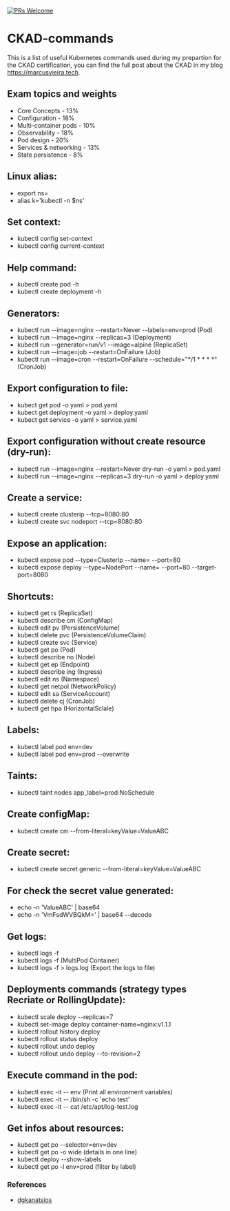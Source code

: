 [![PRs Welcome](https://img.shields.io/badge/PRs-welcome-brightgreen.svg?style=flat-square)](http://makeapullrequest.com)

# CKAD-commands
This is a list of useful Kubernetes commands used during my prepartion for the CKAD certification, you can find the full post about the CKAD in my blog https://marcusvieira.tech.

## Exam topics and weights

- Core Concepts - 13%
- Configuration - 18%
- Multi-container pods - 10%
- Observability - 18%
- Pod design - 20%
- Services & networking - 13%
- State persistence - 8%

## Linux alias:

- export ns=<namespace-name>
- alias k='kubectl -n $ns'

## Set context:

- kubectl config set-context <context-name>
- kubectl config current-context

## Help command:

- kubectl create pod -h
- kubectl create deployment -h

## Generators:

- kubectl run <pod-name> --image=nginx --restart=Never --labels=env=prod (Pod) 
- kubectl run <deployment-name> --image=nginx --replicas=3 (Deployment)
- kubectl run <replica-set-name> --generator=run/v1 --image=alpine (ReplicaSet)
- kubectl run <job-name> --image=job --restart=OnFailure (Job)
- kubectl run <cron-job-name> --image=cron --restart=OnFailure --schedule="*/1 * * * *" (CronJob)

## Export configuration to file:

- kubect get pod <pod-name> -o yaml > pod.yaml
- kubect get deployment <deployment-name> -o yaml > deploy.yaml
- kubect get service <service-name> -o yaml > service.yaml

## Export configuration without create resource (dry-run):

- kubectl run <pod-name> --image=nginx --restart=Never dry-run -o yaml > pod.yaml 
- kubectl run <deployment-name> --image=nginx --replicas=3 dry-run -o yaml > deploy.yaml

## Create a service:

- kubectl create clusterip <service-name> --tcp=8080:80
- kubectl create svc nodeport <service-name> --tcp=8080:80

## Expose an application:

- kubectl expose pod <pod-name> --type=ClusterIp --name=<service-name> --port=80 
- kubectl expose deploy <pod-name> --type=NodePort --name=<service-name> --port=80 --target-port=8080

## Shortcuts:

- kubectl get rs (ReplicaSet)
- kubectl describe cm (ConfigMap)
- kubectl edit pv (PersistenceVolume)
- kubectl delete pvc (PersistenceVolumeClaim)
- kubectl create svc (Service)
- kubectl get po (Pod)
- kubectl describe no (Node)
- kubectl get ep (Endpoint)
- kubectl describe ing (Ingress)
- kubectl edit ns (Namespace)
- kubectl get netpol (NetworkPolicy)
- kubectl edit sa (ServiceAccount)
- kubectl delete cj (CronJob)
- kubectl get hpa (HorizontalSclale)

## Labels:

- kubectl label pod <pod-name> env=dev
- kubectl label pod <pod-name> env=prod --overwrite

## Taints:

- kubectl taint nodes <node-name> app_label=prod:NoSchedule

## Create configMap:

- kubectl create cm <confi-map-name> --from-literal=keyValue=ValueABC

## Create secret:

- kubectl create secret generic <secret-name> --from-literal=keyValue=ValueABC

## For check the secret value generated:

- echo -n 'ValueABC' | base64
- echo -n 'VmFsdWVBQkM=' | base64 --decode

## Get logs:

- kubectl logs -f <pod-name>
- kubectl logs -f <pod-name> <container-name> (MultiPod Container)
- kubectl logs -f <pod-name> > logs.log (Export the logs to file)

## Deployments commands (strategy types Recriate or RollingUpdate):

- kubectl scale deploy <deployment-name> --replicas=7
- kubectl set-image deploy <deployment-name> container-name=nginx:v1.1.1
- kubectl rollout history deploy <deployment-name>
- kubectl rollout status deploy <deployment-name>
- kubectl rollout undo deploy <deployment-name>
- kubectl rollout undo deploy <deployment-name> --to-revision=2

## Execute command in the pod:

- kubectl exec -it <pod-name> -- env (Print all environment variables)
- kubectl exec -it <pod-name> -- /bin/sh -c 'echo test'
- kubectl exec -it <pod-name> -- cat /etc/apt/log-test.log 

## Get infos about resources:

- kubectl get po --selector=env=dev
- kubectl get po -o wide (details in one line)
- kubectl deploy --show-labels
- kubectl get po -l env=prod (filter by label)

### References
- [dgkanatsios](https://github.com/dgkanatsios/CKAD-exercises)

